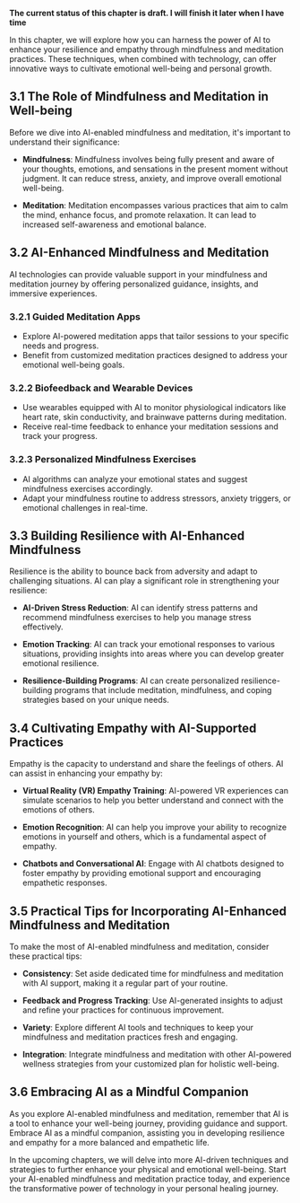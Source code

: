 **The current status of this chapter is draft. I will finish it later when I have time**

In this chapter, we will explore how you can harness the power of AI to enhance your resilience and empathy through mindfulness and meditation practices. These techniques, when combined with technology, can offer innovative ways to cultivate emotional well-being and personal growth.

3.1 The Role of Mindfulness and Meditation in Well-being
--------------------------------------------------------

Before we dive into AI-enabled mindfulness and meditation, it's important to understand their significance:

* **Mindfulness**: Mindfulness involves being fully present and aware of your thoughts, emotions, and sensations in the present moment without judgment. It can reduce stress, anxiety, and improve overall emotional well-being.

* **Meditation**: Meditation encompasses various practices that aim to calm the mind, enhance focus, and promote relaxation. It can lead to increased self-awareness and emotional balance.

3.2 AI-Enhanced Mindfulness and Meditation
------------------------------------------

AI technologies can provide valuable support in your mindfulness and meditation journey by offering personalized guidance, insights, and immersive experiences.

### **3.2.1 Guided Meditation Apps**

* Explore AI-powered meditation apps that tailor sessions to your specific needs and progress.
* Benefit from customized meditation practices designed to address your emotional well-being goals.

### **3.2.2 Biofeedback and Wearable Devices**

* Use wearables equipped with AI to monitor physiological indicators like heart rate, skin conductivity, and brainwave patterns during meditation.
* Receive real-time feedback to enhance your meditation sessions and track your progress.

### **3.2.3 Personalized Mindfulness Exercises**

* AI algorithms can analyze your emotional states and suggest mindfulness exercises accordingly.
* Adapt your mindfulness routine to address stressors, anxiety triggers, or emotional challenges in real-time.

3.3 Building Resilience with AI-Enhanced Mindfulness
----------------------------------------------------

Resilience is the ability to bounce back from adversity and adapt to challenging situations. AI can play a significant role in strengthening your resilience:

* **AI-Driven Stress Reduction**: AI can identify stress patterns and recommend mindfulness exercises to help you manage stress effectively.

* **Emotion Tracking**: AI can track your emotional responses to various situations, providing insights into areas where you can develop greater emotional resilience.

* **Resilience-Building Programs**: AI can create personalized resilience-building programs that include meditation, mindfulness, and coping strategies based on your unique needs.

3.4 Cultivating Empathy with AI-Supported Practices
---------------------------------------------------

Empathy is the capacity to understand and share the feelings of others. AI can assist in enhancing your empathy by:

* **Virtual Reality (VR) Empathy Training**: AI-powered VR experiences can simulate scenarios to help you better understand and connect with the emotions of others.

* **Emotion Recognition**: AI can help you improve your ability to recognize emotions in yourself and others, which is a fundamental aspect of empathy.

* **Chatbots and Conversational AI**: Engage with AI chatbots designed to foster empathy by providing emotional support and encouraging empathetic responses.

3.5 Practical Tips for Incorporating AI-Enhanced Mindfulness and Meditation
---------------------------------------------------------------------------

To make the most of AI-enabled mindfulness and meditation, consider these practical tips:

* **Consistency**: Set aside dedicated time for mindfulness and meditation with AI support, making it a regular part of your routine.

* **Feedback and Progress Tracking**: Use AI-generated insights to adjust and refine your practices for continuous improvement.

* **Variety**: Explore different AI tools and techniques to keep your mindfulness and meditation practices fresh and engaging.

* **Integration**: Integrate mindfulness and meditation with other AI-powered wellness strategies from your customized plan for holistic well-being.

3.6 Embracing AI as a Mindful Companion
---------------------------------------

As you explore AI-enabled mindfulness and meditation, remember that AI is a tool to enhance your well-being journey, providing guidance and support. Embrace AI as a mindful companion, assisting you in developing resilience and empathy for a more balanced and empathetic life.

In the upcoming chapters, we will delve into more AI-driven techniques and strategies to further enhance your physical and emotional well-being. Start your AI-enabled mindfulness and meditation practice today, and experience the transformative power of technology in your personal healing journey.
